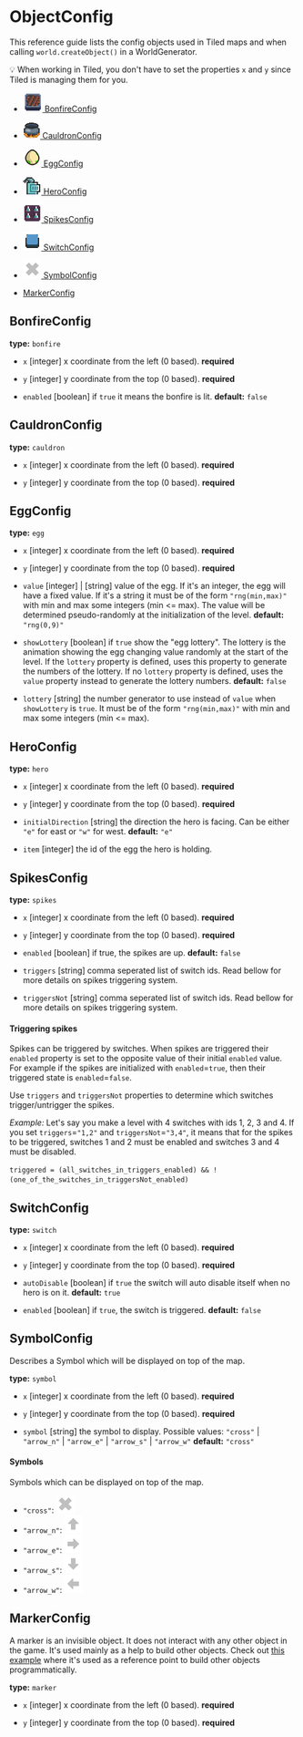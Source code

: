 # ObjectConfig

This reference guide lists the config objects used in Tiled maps and when
calling `world.createObject()` in a WorldGenerator.

:bulb: When working in Tiled, you don't have to set the properties `x` and
`y` since Tiled is managing them for you.

-   [![bonfire-icon](images/icons/bonfire-icon.png) BonfireConfig](#bonfireconfig)

-   [![cauldron-icon](images/icons/cauldron-icon.png) CauldronConfig](#cauldronconfig)

-   [![egg-icon](images/icons/egg-icon.png) EggConfig](#eggconfig)

-   [![hero-icon](images/icons/hero-icon.png) HeroConfig](#heroconfig)

-   [![spikes-icon](images/icons/spikes-icon.png) SpikesConfig](#spikesconfig)

-   [![switch-icon](images/icons/switch-icon.png) SwitchConfig](#switchconfig)

-   [![symbol-cross-icon](images/icons/symbol-cross-icon.png) SymbolConfig](#symbolconfig)

-   [MarkerConfig](#markerconfig)

## BonfireConfig

**type:** `bonfire`

-   `x`       [integer] x coordinate from the left (0 based). **required**

-   `y`       [integer] y coordinate from the top (0 based). **required**

-   `enabled` [boolean] if `true` it means the bonfire is lit. **default:**
    `false`

## CauldronConfig

**type:** `cauldron`

-   `x`       [integer] x coordinate from the left (0 based). **required**

-   `y`       [integer] y coordinate from the top (0 based). **required**

## EggConfig

**type:** `egg`

-   `x`     [integer] x coordinate from the left (0 based). **required**

-   `y`     [integer] y coordinate from the top (0 based). **required**

-   `value` [integer] \| [string] value of the egg. If it's an integer, the egg
    will have a fixed value. If it's a string it must be of the form
    `"rng(min,max)"` with min and max some integers (min &lt;= max). The value
    will be determined pseudo-randomly at the initialization of the level.
    **default:** `"rng(0,9)"`

-   `showLottery` [boolean] if `true` show the "egg lottery". The lottery is the
    animation showing the egg changing value randomly at the start of the level.
    If the `lottery` property is defined, uses this property to generate the
    numbers of the lottery. If no `lottery` property is defined, uses the
    `value` property instead to generate the lottery numbers. **default:**
    `false`

-   `lottery` [string] the number generator to use instead of `value` when
    `showLottery` is `true`. It must be of the form `"rng(min,max)"` with min
    and max some integers (min &lt;= max).

## HeroConfig

**type:** `hero`

-   `x`       [integer] x coordinate from the left (0 based). **required**

-   `y`       [integer] y coordinate from the top (0 based). **required**

-   `initialDirection` [string] the direction the hero is facing. Can be either
    `"e"` for east or `"w"` for west. **default:** `"e"`

-   `item`    [integer] the id of the egg the hero is holding.

## SpikesConfig

**type:** `spikes`

-   `x`       [integer] x coordinate from the left (0 based). **required**

-   `y`       [integer] y coordinate from the top (0 based). **required**

-   `enabled` [boolean] if true, the spikes are up. **default:** `false`

-   `triggers` [string] comma seperated list of switch ids. Read bellow for more
    details on spikes triggering system.

-   `triggersNot` [string] comma seperated list of switch ids. Read bellow for
    more details on spikes triggering system.

#### Triggering spikes

Spikes can be triggered by switches. When spikes are triggered their `enabled`
property is set to the opposite value of their initial `enabled` value. For
example if the spikes are initialized with `enabled`=`true`, then their
triggered state is `enabled`=`false`.

Use `triggers` and `triggersNot` properties to determine which switches
trigger/untrigger the spikes.

_Example:_ Let's say you make a level with 4 switches with ids 1, 2, 3 and 4. If
you set `triggers`=`"1,2"` and `triggersNot`=`"3,4"`, it means that for the
spikes to be triggered, switches 1 and 2 must be enabled and switches 3 and 4
must be disabled.

`triggered = (all_switches_in_triggers_enabled) && !(one_of_the_switches_in_triggersNot_enabled)`

## SwitchConfig

**type:** `switch`

-   `x`       [integer] x coordinate from the left (0 based). **required**

-   `y`       [integer] y coordinate from the top (0 based). **required**

-   `autoDisable` [boolean] if `true` the switch will auto disable itself when
    no hero is on it. **default:** `true`

-   `enabled` [boolean] if `true`, the switch is triggered. **default:**
    `false`

## SymbolConfig

Describes a Symbol which will be displayed on top of the map.

**type:** `symbol`

-   `x`       [integer] x coordinate from the left (0 based). **required**

-   `y`       [integer] y coordinate from the top (0 based). **required**

-   `symbol`  [string] the symbol to display. Possible values: `"cross"` \|
    `"arrow_n"` \| `"arrow_e"` \| `"arrow_s"` \| `"arrow_w"` **default:**
    `"cross"`

#### Symbols

Symbols which can be displayed on top of the map.

-   `"cross"`: ![symbol-cross-icon](images/icons/symbol-cross-icon.png)
-   `"arrow_n"`: ![symbol-arrow-n-icon](images/icons/symbol-arrow-n-icon.png)
-   `"arrow_e"`: ![symbol-arrow-e-icon](images/icons/symbol-arrow-e-icon.png)
-   `"arrow_s"`: ![symbol-arrow-s-icon](images/icons/symbol-arrow-s-icon.png)
-   `"arrow_w"`: ![symbol-arrow-w-icon](images/icons/symbol-arrow-w-icon.png)

## MarkerConfig

A marker is an invisible object. It does not interact with any other object in
the game. It's used mainly as a help to build other objects. Check out
[this example](WorldGenerator.md#advanced-generator-dependent-objects) where
it's used as a reference point to build other objects programmatically.

**type:** `marker`

-   `x`       [integer] x coordinate from the left (0 based). **required**

-   `y`       [integer] y coordinate from the top (0 based). **required**
